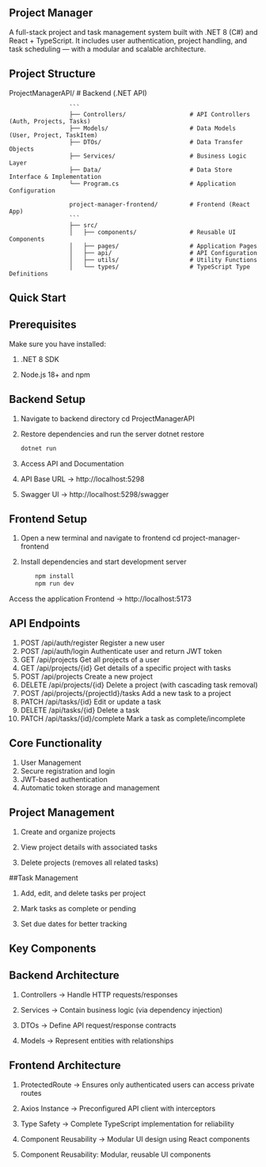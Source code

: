 ## Project Manager

A full-stack project and task management system built with .NET 8 (C#) and React + TypeScript.
It includes user authentication, project handling, and task scheduling — with a modular and scalable architecture.

## Project Structure
ProjectManagerAPI/                # Backend (.NET API)

                     ```
                     ├── Controllers/                  # API Controllers (Auth, Projects, Tasks)
                     ├── Models/                       # Data Models (User, Project, TaskItem)
                     ├── DTOs/                         # Data Transfer Objects
                     ├── Services/                     # Business Logic Layer
                     ├── Data/                         # Data Store Interface & Implementation
                     └── Program.cs                    # Application Configuration
         
                     project-manager-frontend/         # Frontend (React App)
                     ```
                     ├── src/
                     │   ├── components/               # Reusable UI Components
                     │   ├── pages/                    # Application Pages
                     │   ├── api/                      # API Configuration
                     │   ├── utils/                    # Utility Functions
                     │   └── types/                    # TypeScript Type Definitions

## Quick Start 
## Prerequisites

Make sure you have installed:

1. .NET 8 SDK

2. Node.js 18+
   and npm

## Backend Setup

1. Navigate to backend directory
   cd ProjectManagerAPI

2. Restore dependencies and run the server
   dotnet restore
   ```bash
   dotnet run

4. Access API and Documentation

5. API Base URL → http://localhost:5298

6. Swagger UI → http://localhost:5298/swagger


## Frontend Setup

1. Open a new terminal and navigate to frontend
    cd project-manager-frontend

2. Install dependencies and start development server
     ```bash
         npm install
         npm run dev

 Access the application
   Frontend → http://localhost:5173

## API Endpoints
1. POST	/api/auth/register	Register a new user
2. POST	/api/auth/login	Authenticate user and return JWT token
3. GET	/api/projects	Get all projects of a user
4. GET	/api/projects/{id}	Get details of a specific project with tasks
5. POST	/api/projects	Create a new project
6. DELETE	/api/projects/{id}	Delete a project (with cascading task removal)
7. POST	/api/projects/{projectId}/tasks	Add a new task to a project
8. PATCH	/api/tasks/{id}	Edit or update a task
9. DELETE	/api/tasks/{id}	Delete a task
10. PATCH	/api/tasks/{id}/complete	Mark a task as complete/incomplete
    
## Core Functionality
1. User Management
2. Secure registration and login
3. JWT-based authentication
4. Automatic token storage and management

## Project Management

1. Create and organize projects

2. View project details with associated tasks

3. Delete projects (removes all related tasks)

##Task Management

1. Add, edit, and delete tasks per project

2. Mark tasks as complete or pending

3. Set due dates for better tracking

## Key Components
## Backend Architecture

1. Controllers → Handle HTTP requests/responses

2. Services → Contain business logic (via dependency injection)

3. DTOs → Define API request/response contracts

4. Models → Represent entities with relationships

## Frontend Architecture

1. ProtectedRoute → Ensures only authenticated users can access private routes

2. Axios Instance → Preconfigured API client with interceptors

3. Type Safety → Complete TypeScript implementation for reliability

4. Component Reusability → Modular UI design using React components

5. Component Reusability: Modular, reusable UI components

